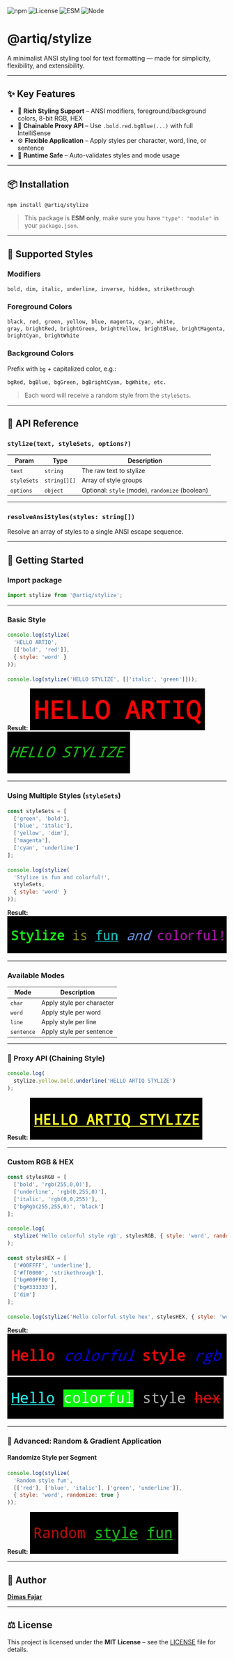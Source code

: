 ![npm](https://img.shields.io/npm/v/@artiq/stylize)
![License](https://img.shields.io/npm/l/@artiq/stylize)
![ESM](https://img.shields.io/badge/javascript-ESM-orange)
![Node](https://img.shields.io/badge/node-%3E=22.0.0-green)

# @artiq/stylize

A minimalist ANSI styling tool for text formatting — made for simplicity, flexibility, and extensibility.

---

## ✨ Key Features

- 🎨 **Rich Styling Support** – ANSI modifiers, foreground/background colors, 8-bit RGB, HEX
- 🔗 **Chainable Proxy API** – Use `.bold.red.bgBlue(...)` with full IntelliSense
- ⚙️ **Flexible Application** – Apply styles per character, word, line, or sentence
- 🧪 **Runtime Safe** – Auto-validates styles and mode usage

---

## 📦 Installation

```bash
npm install @artiq/stylize
```

> This package is **ESM only**, make sure you have `"type": "module"` in your `package.json`.

---

## 🎨 Supported Styles

### Modifiers
```
bold, dim, italic, underline, inverse, hidden, strikethrough
```

### Foreground Colors
```
black, red, green, yellow, blue, magenta, cyan, white,
gray, brightRed, brightGreen, brightYellow, brightBlue, brightMagenta, brightCyan, brightWhite
```

### Background Colors

Prefix with `bg` + capitalized color, e.g.:

```
bgRed, bgBlue, bgGreen, bgBrightCyan, bgWhite, etc.
```

> Each word will receive a random style from the `styleSets`.

---

## 📘 API Reference

### `stylize(text, styleSets, options?)`

| Param       | Type         | Description                                         |
|-------------|--------------|-----------------------------------------------------|
| `text`      | `string`     | The raw text to stylize                             |
| `styleSets` | `string[][]` | Array of style groups                               |
| `options`   | `object`     | Optional: `style` (mode), `randomize` (boolean)     |

---

### `resolveAnsiStyles(styles: string[])`

Resolve an array of styles to a single ANSI escape sequence.

---

## 🚀 Getting Started

### Import package
```js
import stylize from '@artiq/stylize';
```

---

### Basic Style
```js
console.log(stylize(
  'HELLO ARTIQ',
  [['bold', 'red']],
  { style: 'word' }
));

console.log(stylize('HELLO STYLIZE', [['italic', 'green']]));
```

**Result:**
![Basic Style 1](https://raw.githubusercontent.com/fajardison/artiq-stylize/refs/heads/main/doc/basic-style1.png)  
![Basic Style 2](https://raw.githubusercontent.com/fajardison/artiq-stylize/refs/heads/main/doc/basic-style2.png)


---

### Using Multiple Styles (`styleSets`)
```js
const styleSets = [
  ['green', 'bold'],
  ['blue', 'italic'],
  ['yellow', 'dim'],
  ['magenta'],
  ['cyan', 'underline']
];

console.log(stylize(
  'Stylize is fun and colorful!',
  styleSets,
  { style: 'word' }
));
```

**Result:**
![Multiple Stylize](https://raw.githubusercontent.com/fajardison/artiq-stylize/refs/heads/main/doc/multiple-styles.png)

---

### Available Modes

| Mode       | Description               |
|------------|---------------------------|
| `char`     | Apply style per character |
| `word`     | Apply style per word      |
| `line`     | Apply style per line      |
| `sentence` | Apply style per sentence  |

---

### 🧩 Proxy API (Chaining Style)
```js
console.log(
  stylize.yellow.bold.underline('HELLO ARTIQ STYLIZE')
);
```

**Result:**
![Chaining Style](https://raw.githubusercontent.com/fajardison/artiq-stylize/refs/heads/main/doc/chained-style.png)

---

### Custom RGB & HEX

```js
const stylesRGB = [
  ['bold', 'rgb(255,0,0)'],
  ['underline', 'rgb(0,255,0)'],
  ['italic', 'rgb(0,0,255)'],
  ['bgRgb(255,255,0)', 'black']
];

console.log(
  stylize('Hello colorful style rgb', stylesRGB, { style: 'word', randomize: false })
);

const stylesHEX = [
  ['#00FFFF', 'underline'],
  ['#ff0000', 'strikethrough'],
  ['bg#00FF00'],
  ['bg#333333'],
  ['dim']
];

console.log(stylize('Hello colorful style hex', stylesHEX, { style: 'word' }));
```

**Result:**
![RGB](https://raw.githubusercontent.com/fajardison/artiq-stylize/refs/heads/main/doc/rgb.png)  
![HEX](https://raw.githubusercontent.com/fajardison/artiq-stylize/refs/heads/main/doc/hex.png)

---

### 🔀 Advanced: Random & Gradient Application

#### Randomize Style per Segment
```js
console.log(stylize(
  'Random style fun',
  [['red'], ['blue', 'italic'], ['green', 'underline']],
  { style: 'word', randomize: true }
));
```

**Result:**
![Randomize Style](https://raw.githubusercontent.com/fajardison/artiq-stylize/refs/heads/main/doc/random-style.png)

---

## 👤 Author

**[Dimas Fajar](https://github.com/fajardison)**

---

## ⚖️ License

This project is licensed under the **MIT License** – see the [LICENSE](https://raw.githubusercontent.com/fajardison/artiq-stylize/refs/heads/main/LICENSE) file for details.
